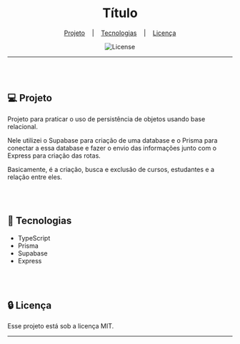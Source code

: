 <h1 align="center">Título</h1>

<div align="center">

[Projeto](#projeto)
&nbsp;&nbsp;&nbsp;|&nbsp;&nbsp;&nbsp;
[Tecnologias](#tecnologias)
&nbsp;&nbsp;&nbsp;|&nbsp;&nbsp;&nbsp;
[Licença](#license)

</div>

<p align="center">
  <img alt="License" src="https://img.shields.io/static/v1?label=license&message=MIT&color=49AA26&labelColor=000000">
</p>

<hr>
<br>
<br>

## 💻 Projeto <a name = "projeto"></a>

Projeto para praticar o uso de persistência de objetos usando base relacional.

Nele utilizei o Supabase para criação de uma database e o Prisma para conectar a essa database e fazer o envio das informações junto com o Express para criação das rotas.

Basicamente, é a criação, busca e exclusão de cursos, estudantes e a relação entre eles.

<br>
<br>

## 🚀 Tecnologias <a name = "tecnologias"></a>

- TypeScript
- Prisma
- Supabase
- Express

<br>
<br>

## 🔒 Licença

Esse projeto está sob a licença MIT.

<hr>

